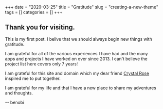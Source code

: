 +++ 
date = "2020-03-25"
title = "Gratitude"
slug = "creating-a-new-theme" 
tags = []
categories = []
+++

## Thank you for visiting.

This is my first post. I belive that we should always begin new things with gratitude.

I am grateful for all of the various experiences I have had and the many apps and projects I have worked on over since 2013. I can't believe the project list here covers only 7 years! 

I am grateful for this site and domain which my dear friend [Crystal Rose](https://www.linkedin.com/in/rosecrystal) inspired me to put together. 

I am grateful for my life and that I have a new place to share my adventures and thoughts. 

-- benobi
